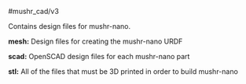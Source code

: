 #mushr_cad/v3

Contains design files for mushr-nano.

**mesh:** Design files for creating the mushr-nano URDF

**scad:** OpenSCAD design files for each mushr-nano part

**stl:** All of the files that must be 3D printed in order to build mushr-nano
